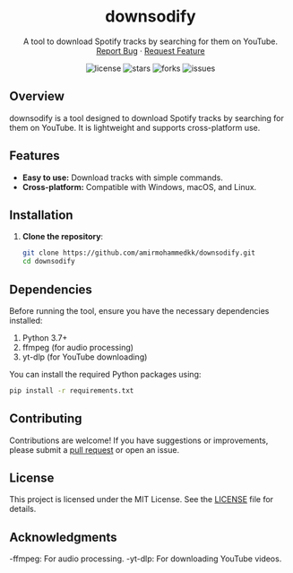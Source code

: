 </p>

<h1 align="center">downsodify</h1>
<p align="center">
  A tool to download Spotify tracks by searching for them on YouTube.
  <br/>
  <a href="https://github.com/amirmohammedkk/downsodify/issues">Report Bug</a>
  ·
  <a href="https://github.com/amirmohammedkk/downsodify/issues">Request Feature</a>
</p>

<p align="center">
  <img src="https://img.shields.io/github/license/amirmohammedkk/downsodify" alt="license"/>
  <img src="https://img.shields.io/github/stars/amirmohammedkk/downsodify" alt="stars"/>
  <img src="https://img.shields.io/github/forks/amirmohammedkk/downsodify" alt="forks"/>
  <img src="https://img.shields.io/github/issues/amirmohammedkk/downsodify" alt="issues"/>
</p>

## Overview

downsodify is a tool designed to download Spotify tracks by searching for them on YouTube. It is lightweight and supports cross-platform use.

## Features

- **Easy to use:** Download tracks with simple commands.
- **Cross-platform:** Compatible with Windows, macOS, and Linux.

## Installation

1. **Clone the repository**:
   ```bash
   git clone https://github.com/amirmohammedkk/downsodify.git
   cd downsodify

## Dependencies

Before running the tool, ensure you have the necessary dependencies installed:

1.  Python 3.7+
2.  ffmpeg (for audio processing)
3.  yt-dlp (for YouTube downloading)
   
You can install the required Python packages using:
  ```bash
  pip install -r requirements.txt
  ```



## Contributing

Contributions are welcome! If you have suggestions or improvements, please submit a [pull request](https://github.com/amirmohammedkk/downsodify/pulls) or open an issue.


## License

This project is licensed under the MIT License. See the [LICENSE](https://github.com/amirmohammedkk/downsodify/blob/main/LICENSE) file for details.


## Acknowledgments

-ffmpeg: For audio processing.
-yt-dlp: For downloading YouTube videos.
   





